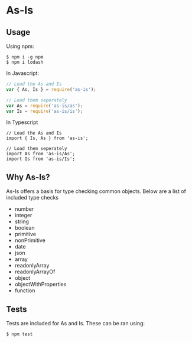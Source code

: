 # As-Is

## Usage

Using npm:
```shell
$ npm i -g npm
$ npm i lodash
```

In Javascript:
```js
// Load the As and Is
var { As, Is } = require('as-is');

// Load them seperately
var As = require('as-is/as');
var Is = require('as-is/is');
```

In Typescript
```
// Load the As and Is
import { Is, As } from 'as-is';

// Load them seperately
import As from 'as-is/As';
import Is from 'as-is/Is';
```

## Why As-Is?

As-Is offers a basis for type checking common objects. Below are a list of included type checks

  * number
  * integer
  * string
  * boolean
  * primitive
  * nonPrimitive
  * date
  * json
  * array
  * readonlyArray
  * readonlyArrayOf
  * object
  * objectWithProperties
  * function

## Tests

Tests are included for As and Is. These can be ran using:

```shell
$ npm test
```
